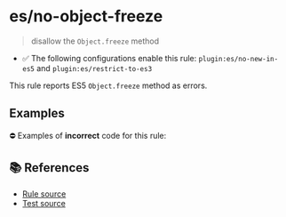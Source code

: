 # es/no-object-freeze
> disallow the `Object.freeze` method

- ✅ The following configurations enable this rule: `plugin:es/no-new-in-es5` and `plugin:es/restrict-to-es3`

This rule reports ES5 `Object.freeze` method as errors.

## Examples

⛔ Examples of **incorrect** code for this rule:

<eslint-playground type="bad" code="/*eslint es/no-object-freeze: error */
Object.freeze(obj)
" />

## 📚 References

- [Rule source](https://github.com/mysticatea/eslint-plugin-es/blob/v4.0.0/lib/rules/no-object-freeze.js)
- [Test source](https://github.com/mysticatea/eslint-plugin-es/blob/v4.0.0/tests/lib/rules/no-object-freeze.js)

